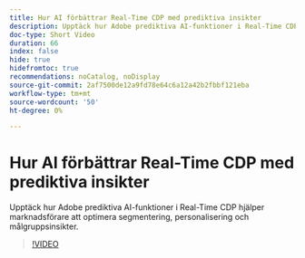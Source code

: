 ```yaml
---
title: Hur AI förbättrar Real-Time CDP med prediktiva insikter
description: Upptäck hur Adobe prediktiva AI-funktioner i Real-Time CDP hjälper marknadsförare att optimera segmentering, personalisering och målgruppsinsikter.
doc-type: Short Video
duration: 66
index: false
hide: true
hidefromtoc: true
recommendations: noCatalog, noDisplay
source-git-commit: 2af7500de12a9fd78e64c6a12a42b2fbbf121eba
workflow-type: tm+mt
source-wordcount: '50'
ht-degree: 0%

---
```



# Hur AI förbättrar Real-Time CDP med prediktiva insikter

Upptäck hur Adobe prediktiva AI-funktioner i Real-Time CDP hjälper marknadsförare att optimera segmentering, personalisering och målgruppsinsikter.

<!-- 85_OS512_3442427_65_how-ai-enhances-realtime-cdp-with-predictive-insights -->
>[!VIDEO](https://video.tv.adobe.com/v/3458200/?learn=on&enablevpops=true)
